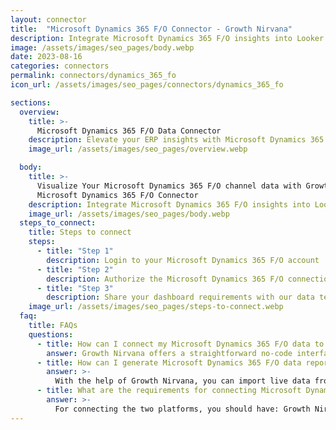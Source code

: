 ```yaml
---
layout: connector
title:  "Microsoft Dynamics 365 F/O Connector - Growth Nirvana"
description: Integrate Microsoft Dynamics 365 F/O insights into Looker Studio for comprehensive ERP analytics that guide your operational strategies.
image: /assets/images/seo_pages/body.webp
date: 2023-08-16
categories: connectors
permalink: connectors/dynamics_365_fo
icon_url: /assets/images/seo_pages/connectors/dynamics_365_fo

sections:
  overview:
    title: >-
      Microsoft Dynamics 365 F/O Data Connector
    description: Elevate your ERP insights with Microsoft Dynamics 365 F/O integration. Seamlessly merge ERP data from Microsoft Dynamics 365 F/O with Looker Studio's analytical capabilities, unlocking insights that drive operational strategies, resource planning, and operational excellence.
    image_url: /assets/images/seo_pages/overview.webp

  body:
    title: >-
      Visualize Your Microsoft Dynamics 365 F/O channel data with Growth Nirvana's
      Microsoft Dynamics 365 F/O Connector
    description: Integrate Microsoft Dynamics 365 F/O insights into Looker Studio for comprehensive ERP analytics that guide your operational strategies.
    image_url: /assets/images/seo_pages/body.webp
  steps_to_connect:
    title: Steps to connect
    steps:
      - title: "Step 1"
        description: Login to your Microsoft Dynamics 365 F/O account
      - title: "Step 2"
        description: Authorize the Microsoft Dynamics 365 F/O connection to send data to Growth Nirvana
      - title: "Step 3"
        description: Share your dashboard requirements with our data team. We will build the report for you.
    image_url: /assets/images/seo_pages/steps-to-connect.webp
  faq:
    title: FAQs
    questions:
      - title: How can I connect my Microsoft Dynamics 365 F/O data to Google Data Studio/Looker Studio?
        answer: Growth Nirvana offers a straightforward no-code interface to connect to Microsoft Dynamics 365 F/O data sources.
      - title: How can I generate Microsoft Dynamics 365 F/O data reports in Looker Studio?
        answer: >-
          With the help of Growth Nirvana, you can import live data from Microsoft Dynamics 365 F/O into Looker Studio. These data can be viewed in charts, tables, and dashboards to generate branded reports that can be shared instantly.
      - title: What are the requirements for connecting Microsoft Dynamics 365 F/O and Looker Studio?
        answer: >-
          For connecting the two platforms, you should have: Growth Nirvana Account and Microsoft Dynamics 365 F/O Ads Account
---
```

